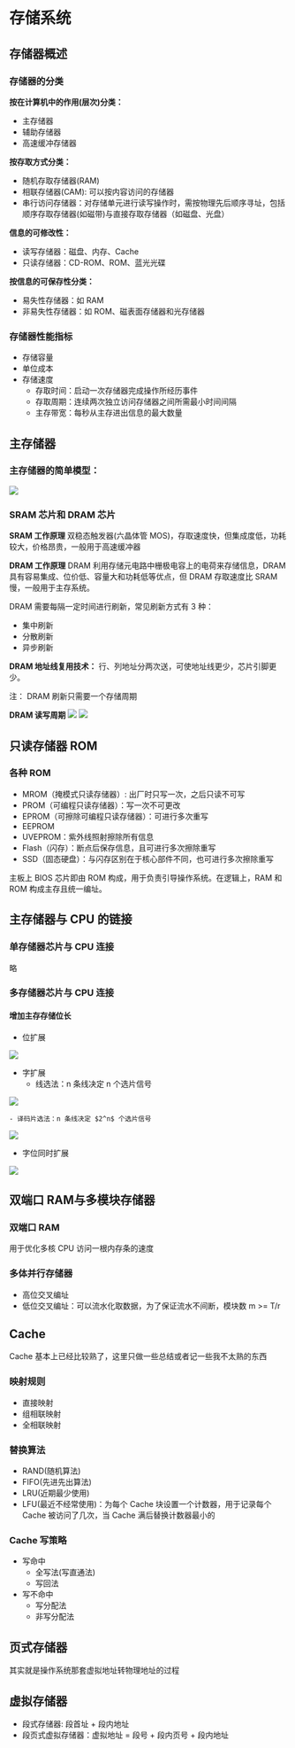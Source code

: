 # 存储系统
## 存储器概述
### 存储器的分类
**按在计算机中的作用(层次)分类：**
- 主存储器
- 辅助存储器
- 高速缓冲存储器

**按存取方式分类：**
- 随机存取存储器(RAM)
- 相联存储器(CAM): 可以按内容访问的存储器
- 串行访问存储器：对存储单元进行读写操作时，需按物理先后顺序寻址，包括顺序存取存储器(如磁带)与直接存取存储器（如磁盘、光盘）

**信息的可修改性：**
- 读写存储器：磁盘、内存、Cache
- 只读存储器：CD-ROM、ROM、蓝光光碟

**按信息的可保存性分类：**
- 易失性存储器：如 RAM
- 非易失性存储器：如 ROM、磁表面存储器和光存储器

### 存储器性能指标
- 存储容量
- 单位成本
- 存储速度
    - 存取时间：启动一次存储器完成操作所经历事件
    - 存取周期：连续两次独立访问存储器之间所需最小时间间隔
    - 主存带宽：每秒从主存进出信息的最大数量

## 主存储器

### 主存储器的简单模型：
![](img/主存储器简单模型.png)

### SRAM 芯片和 DRAM 芯片
**SRAM 工作原理**
双稳态触发器(六晶体管 MOS)，存取速度快，但集成度低，功耗较大，价格昂贵，一般用于高速缓冲器

**DRAM 工作原理**
DRAM 利用存储元电路中栅极电容上的电荷来存储信息，DRAM 具有容易集成、位价低、容量大和功耗低等优点，但 DRAM 存取速度比 SRAM 慢，一般用于主存系统。  
  
DRAM 需要每隔一定时间进行刷新，常见刷新方式有 3 种：
- 集中刷新
- 分散刷新
- 异步刷新

**DRAM 地址线复用技术：** 行、列地址分两次送，可使地址线更少，芯片引脚更少。

注： DRAM 刷新只需要一个存储周期

**DRAM 读写周期**
![](img/DRAM-读取.png)
![](img/DRAM-写入.png)

## 只读存储器 ROM 
### 各种 ROM
- MROM（掩模式只读存储器）: 出厂时只写一次，之后只读不可写
- PROM（可编程只读存储器）：写一次不可更改
- EPROM（可擦除可编程只读存储器）：可进行多次重写
- EEPROM
- UVEPROM：紫外线照射擦除所有信息
- Flash（闪存）：断点后保存信息，且可进行多次擦除重写
- SSD（固态硬盘）：与闪存区别在于核心部件不同，也可进行多次擦除重写

主板上 BIOS 芯片即由 ROM 构成，用于负责引导操作系统。在逻辑上，RAM 和 ROM 构成主存且统一编址。

## 主存储器与 CPU 的链接
### 单存储器芯片与 CPU 连接
略  
  
### 多存储器芯片与 CPU 连接
#### 增加主存存储位长
- 位扩展    
  
![](img/位扩展.png)
- 字扩展
    - 线选法：n 条线决定 n 个选片信号

![](img/字扩展.png)  

    - 译码片选法：n 条线决定 $2^n$ 个选片信号
![](img/译码片选法.png)

- 字位同时扩展

![](img/字位同时扩展.png)

## 双端口 RAM与多模块存储器
### 双端口 RAM 
用于优化多核 CPU 访问一根内存条的速度

### 多体并行存储器
- 高位交叉编址
- 低位交叉编址：可以流水化取数据，为了保证流水不间断，模块数 m >= T/r

## Cache
Cache 基本上已经比较熟了，这里只做一些总结或者记一些我不太熟的东西  
  
### 映射规则
- 直接映射
- 组相联映射
- 全相联映射

### 替换算法
- RAND(随机算法)
- FIFO(先进先出算法)
- LRU(近期最少使用)
- LFU(最近不经常使用)：为每个 Cache 块设置一个计数器，用于记录每个 Cache 被访问了几次，当 Cache 满后替换计数器最小的

### Cache 写策略
- 写命中
    - 全写法(写直通法)
    - 写回法
- 写不命中
    - 写分配法
    - 非写分配法

## 页式存储器
其实就是操作系统那套虚拟地址转物理地址的过程

## 虚拟存储器
- 段式存储器: 段首址 + 段内地址
- 段页式虚拟存储器：虚拟地址 = 段号 + 段内页号 + 段内地址
